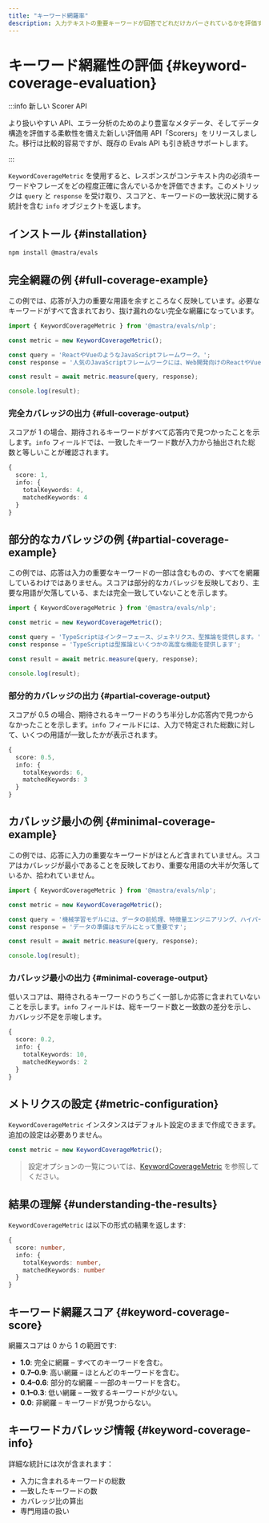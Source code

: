 ```yaml
---
title: "キーワード網羅率"
description: 入力テキストの重要キーワードが回答でどれだけカバーされているかを評価するために、キーワード網羅率という指標を用いる例。
---
```


# キーワード網羅性の評価 \{#keyword-coverage-evaluation\}

:::info 新しい Scorer API

より扱いやすい API、エラー分析のためのより豊富なメタデータ、そしてデータ構造を評価する柔軟性を備えた新しい評価用 API「Scorers」をリリースしました。移行は比較的容易ですが、既存の Evals API も引き続きサポートします。

:::

`KeywordCoverageMetric` を使用すると、レスポンスがコンテキスト内の必須キーワードやフレーズをどの程度正確に含んでいるかを評価できます。このメトリックは `query` と `response` を受け取り、スコアと、キーワードの一致状況に関する統計を含む `info` オブジェクトを返します。

## インストール \{#installation\}

```bash copy
npm install @mastra/evals
```

## 完全網羅の例 \{#full-coverage-example\}

この例では、応答が入力の重要な用語を余すところなく反映しています。必要なキーワードがすべて含まれており、抜け漏れのない完全な網羅になっています。

```typescript filename="src/example-full-keyword-coverage.ts" showLineNumbers copy
import { KeywordCoverageMetric } from '@mastra/evals/nlp';

const metric = new KeywordCoverageMetric();

const query = 'ReactやVueのようなJavaScriptフレームワーク。';
const response = '人気のJavaScriptフレームワークには、Web開発向けのReactやVueがあります';

const result = await metric.measure(query, response);

console.log(result);
```

### 完全カバレッジの出力 \{#full-coverage-output\}

スコアが 1 の場合、期待されるキーワードがすべて応答内で見つかったことを示します。`info` フィールドでは、一致したキーワード数が入力から抽出された総数と等しいことが確認されます。

```typescript
{
  score: 1,
  info: {
    totalKeywords: 4,
    matchedKeywords: 4
  }
}
```

## 部分的なカバレッジの例 \{#partial-coverage-example\}

この例では、応答は入力の重要なキーワードの一部は含むものの、すべてを網羅しているわけではありません。スコアは部分的なカバレッジを反映しており、主要な用語が欠落している、または完全一致していないことを示します。

```typescript filename="src/example-partial-keyword-coverage.ts" showLineNumbers copy
import { KeywordCoverageMetric } from '@mastra/evals/nlp';

const metric = new KeywordCoverageMetric();

const query = 'TypeScriptはインターフェース、ジェネリクス、型推論を提供します。';
const response = 'TypeScriptは型推論といくつかの高度な機能を提供します';

const result = await metric.measure(query, response);

console.log(result);
```

### 部分的カバレッジの出力 \{#partial-coverage-output\}

スコアが 0.5 の場合、期待されるキーワードのうち半分しか応答内で見つからなかったことを示します。`info` フィールドには、入力で特定された総数に対して、いくつの用語が一致したかが表示されます。

```typescript
{
  score: 0.5,
  info: {
    totalKeywords: 6,
    matchedKeywords: 3
  }
}
```

## カバレッジ最小の例 \{#minimal-coverage-example\}

この例では、応答に入力の重要なキーワードがほとんど含まれていません。スコアはカバレッジが最小であることを反映しており、重要な用語の大半が欠落しているか、拾われていません。

```typescript filename="src/example-minimal-keyword-coverage.ts" showLineNumbers copy
import { KeywordCoverageMetric } from '@mastra/evals/nlp';

const metric = new KeywordCoverageMetric();

const query = '機械学習モデルには、データの前処理、特徴量エンジニアリング、ハイパーパラメータチューニングが必要です';
const response = 'データの準備はモデルにとって重要です';

const result = await metric.measure(query, response);

console.log(result);
```

### カバレッジ最小の出力 \{#minimal-coverage-output\}

低いスコアは、期待されるキーワードのうちごく一部しか応答に含まれていないことを示します。`info` フィールドは、総キーワード数と一致数の差分を示し、カバレッジ不足を示唆します。

```typescript
{
  score: 0.2,
  info: {
    totalKeywords: 10,
    matchedKeywords: 2
  }
}
```

## メトリクスの設定 \{#metric-configuration\}

`KeywordCoverageMetric` インスタンスはデフォルト設定のままで作成できます。追加の設定は必要ありません。

```typescript
const metric = new KeywordCoverageMetric();
```

> 設定オプションの一覧については、[KeywordCoverageMetric](/docs/reference/evals/keyword-coverage) を参照してください。

## 結果の理解 \{#understanding-the-results\}

`KeywordCoverageMetric` は以下の形式の結果を返します:

```typescript
{
  score: number,
  info: {
    totalKeywords: number,
    matchedKeywords: number
  }
}
```

## キーワード網羅スコア \{#keyword-coverage-score\}

網羅スコアは 0 から 1 の範囲です:

* **1.0**: 完全に網羅 – すべてのキーワードを含む。
* **0.7–0.9**: 高い網羅 – ほとんどのキーワードを含む。
* **0.4–0.6**: 部分的な網羅 – 一部のキーワードを含む。
* **0.1–0.3**: 低い網羅 – 一致するキーワードが少ない。
* **0.0**: 非網羅 – キーワードが見つからない。

## キーワードカバレッジ情報 \{#keyword-coverage-info\}

詳細な統計には次が含まれます：

* 入力に含まれるキーワードの総数
* 一致したキーワードの数
* カバレッジ比の算出
* 専門用語の扱い

<GithubLink outdated={true} marginTop="mt-16" link="https://github.com/mastra-ai/mastra/blob/main/examples/basics/evals/keyword-coverage" />